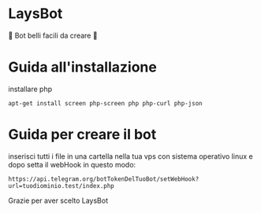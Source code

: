 # LaysBot
🤖 Bot belli facili da creare 🤖


# Guida all'installazione

installare php

`apt-get install screen php-screen php php-curl php-json`

# Guida per creare il bot

inserisci tutti i file in una cartella nella tua vps con sistema
operativo linux e dopo setta il webHook in questo modo:

`https://api.telegram.org/botTokenDelTuoBot/setWebHook?url=tuodiominio.test/index.php`

Grazie per aver scelto LaysBot
